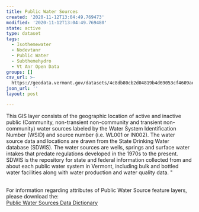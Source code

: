 ```yaml
---
title: Public Water Sources
created: '2020-11-12T13:04:49.769473'
modified: '2020-11-12T13:04:49.769480'
state: active
type: dataset
tags:
  - Isothemewater
  - Nodevtanr
  - Public Water
  - Subthemehydro
  - Vt Anr Open Data
groups: []
csv_url: >-
  https://geodata.vermont.gov/datasets/4c8db80cb2d04819b4d69053cf4609ae_161.csv?outSR=%7B%22latestWkid%22%3A32145%2C%22wkid%22%3A32145%7D
json_url: ''
layout: post

---
```

This GIS layer consists of the geographic location of active and inactive public (Community, non-transient non-community and transient non-community) water sources labeled by the Water System Identification Number (WSID) and source number (i.e. WL001 or IN002).  The water source data and locations are drawn from the State Drinking Water database (SDWIS).  The water sources are wells, springs and surface water intakes that predate regulations developed in the 1970s to the present.  
SDWIS is the repository for state and federal information collected from and about each public water system in Vermont, including bulk and bottled water facilities along with water production and water quality data.  &quot;<div><br /><div>For information regarding attributes of Public Water Source feature layers, please download the:<br /><a href='http://anrmaps.vermont.gov/websites/OpenData/DataDictionaries/PublicWaterSourcesDataDictionary.xlsx' target='_blank'>Public Water Sources Data Dictionary</a><br /></div></div>
